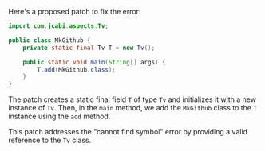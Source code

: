 Here's a proposed patch to fix the error:
```java
import com.jcabi.aspects.Tv;

public class MkGithub {
    private static final Tv T = new Tv();

    public static void main(String[] args) {
        T.add(MkGithub.class);
    }
}
```
The patch creates a static final field `T` of type `Tv` and initializes it with a new instance of `Tv`. Then, in the `main` method, we add the `MkGithub` class to the `T` instance using the `add` method.

This patch addresses the "cannot find symbol" error by providing a valid reference to the `Tv` class.